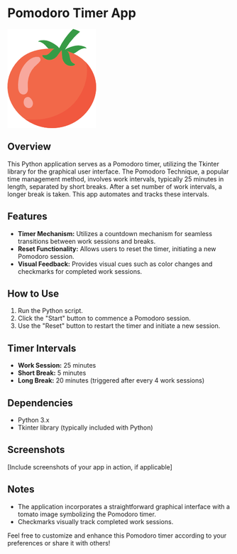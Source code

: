 # Pomodoro Timer App 

<img src="tomato.png" alt="PoMoDoRo" align="center">

<!-- Overview -->

## Overview

This Python application serves as a Pomodoro timer, utilizing the Tkinter library for the graphical user interface. The Pomodoro Technique, a popular time management method, involves work intervals, typically 25 minutes in length, separated by short breaks. After a set number of work intervals, a longer break is taken. This app automates and tracks these intervals.

<!-- Features -->

## Features

- **Timer Mechanism:** Utilizes a countdown mechanism for seamless transitions between work sessions and breaks.
- **Reset Functionality:** Allows users to reset the timer, initiating a new Pomodoro session.
- **Visual Feedback:** Provides visual cues such as color changes and checkmarks for completed work sessions.

<!-- How to Use -->

## How to Use

1. Run the Python script.
2. Click the "Start" button to commence a Pomodoro session.
3. Use the "Reset" button to restart the timer and initiate a new session.

<!-- Timer Intervals -->

## Timer Intervals

- **Work Session:** 25 minutes
- **Short Break:** 5 minutes
- **Long Break:** 20 minutes (triggered after every 4 work sessions)

<!-- Dependencies -->

## Dependencies

- Python 3.x
- Tkinter library (typically included with Python)

<!-- Screenshots -->

## Screenshots

[Include screenshots of your app in action, if applicable]

<!-- Notes -->

## Notes

- The application incorporates a straightforward graphical interface with a tomato image symbolizing the Pomodoro timer.
- Checkmarks visually track completed work sessions.

Feel free to customize and enhance this Pomodoro timer according to your preferences or share it with others!
